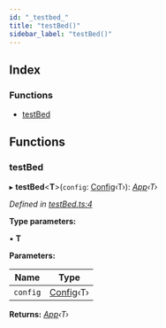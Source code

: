 ```yaml
---
id: "_testbed_"
title: "testBed()"
sidebar_label: "testBed()"
---
```


## Index

### Functions

* [testBed](_testbed_.md#testbed)

## Functions

###  testBed

▸ **testBed**<**T**>(`config`: [Config](../interfaces/_interfaces_.config.md)‹T›): *[App](../interfaces/_interfaces_.app.md)‹T›*

*Defined in [testBed.ts:4](https://github.com/unadlib/reactant/blob/d83826e/packages/reactant/src/testBed.ts#L4)*

**Type parameters:**

▪ **T**

**Parameters:**

Name | Type |
------ | ------ |
`config` | [Config](../interfaces/_interfaces_.config.md)‹T› |

**Returns:** *[App](../interfaces/_interfaces_.app.md)‹T›*
